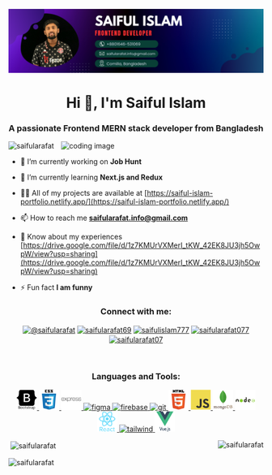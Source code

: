![Banner](https://github.com/saifularafat/saifularafat/blob/main/Github%20Banner.png)
<h1 align="center">Hi 👋, I'm Saiful Islam</h1>
<h3 align="center">A passionate Frontend MERN stack developer from Bangladesh</h3>

<img align="right" width="400" alt="coding image" src="https://media4.giphy.com/media/qgQUggAC3Pfv687qPC/giphy.gif" />

<p align="left"> <img src="https://komarev.com/ghpvc/?username=saifularafat&label=Profile%20views&color=0e75b6&style=flat" alt="saifularafat" /> </p>

- 🔭 I’m currently working on **Job Hunt**

- 🌱 I’m currently learning **Next.js and Redux**

- 👨‍💻 All of my projects are available at [https://saiful-islam-portfolio.netlify.app/](https://saiful-islam-portfolio.netlify.app/)

- 📫 How to reach me **saifularafat.info@gmail.com**

- 📄 Know about my experiences [https://drive.google.com/file/d/1z7KMUrVXMerI_tKW_42EK8JU3jh5OwpW/view?usp=sharing](https://drive.google.com/file/d/1z7KMUrVXMerI_tKW_42EK8JU3jh5OwpW/view?usp=sharing)

- ⚡ Fun fact **I am funny**

<h3 align="center">Connect with me:</h3>
<p align="center">
<a href="https://dev.to/@saifularafat" target="blank"><img align="center" src="https://raw.githubusercontent.com/rahuldkjain/github-profile-readme-generator/master/src/images/icons/Social/devto.svg" alt="@saifularafat" height="30" width="40" /></a>
<a href="https://twitter.com/saifularafat69" target="blank"><img align="center" src="https://raw.githubusercontent.com/rahuldkjain/github-profile-readme-generator/master/src/images/icons/Social/twitter.svg" alt="saifularafat69" height="30" width="40" /></a>
<a href="https://linkedin.com/in/saifulislam777" target="blank"><img align="center" src="https://raw.githubusercontent.com/rahuldkjain/github-profile-readme-generator/master/src/images/icons/Social/linked-in-alt.svg" alt="saifulislam777" height="30" width="40" /></a>
<a href="https://fb.com/saifularafat077" target="blank"><img align="center" src="https://raw.githubusercontent.com/rahuldkjain/github-profile-readme-generator/master/src/images/icons/Social/facebook.svg" alt="saifularafat077" height="30" width="40" /></a>
<a href="https://instagram.com/saifularafat07" target="blank"><img align="center" src="https://raw.githubusercontent.com/rahuldkjain/github-profile-readme-generator/master/src/images/icons/Social/instagram.svg" alt="saifularafat07" height="30" width="40" /></a>
</p>
<br />
<h3 align="center">Languages and Tools:</h3>
<p align="center"> <a href="https://getbootstrap.com" target="_blank" rel="noreferrer"> <img src="https://raw.githubusercontent.com/devicons/devicon/master/icons/bootstrap/bootstrap-plain-wordmark.svg" alt="bootstrap" width="40" height="40"/> </a> <a href="https://www.w3schools.com/css/" target="_blank" rel="noreferrer"> <img src="https://raw.githubusercontent.com/devicons/devicon/master/icons/css3/css3-original-wordmark.svg" alt="css3" width="40" height="40"/> </a> <a href="https://expressjs.com" target="_blank" rel="noreferrer"> <img src="https://raw.githubusercontent.com/devicons/devicon/master/icons/express/express-original-wordmark.svg" alt="express" width="40" height="40"/> </a> <a href="https://www.figma.com/" target="_blank" rel="noreferrer"> <img src="https://www.vectorlogo.zone/logos/figma/figma-icon.svg" alt="figma" width="40" height="40"/> </a> <a href="https://firebase.google.com/" target="_blank" rel="noreferrer"> <img src="https://www.vectorlogo.zone/logos/firebase/firebase-icon.svg" alt="firebase" width="40" height="40"/> </a> <a href="https://git-scm.com/" target="_blank" rel="noreferrer"> <img src="https://www.vectorlogo.zone/logos/git-scm/git-scm-icon.svg" alt="git" width="40" height="40"/> </a> <a href="https://www.w3.org/html/" target="_blank" rel="noreferrer"> <img src="https://raw.githubusercontent.com/devicons/devicon/master/icons/html5/html5-original-wordmark.svg" alt="html5" width="40" height="40"/> </a> <a href="https://developer.mozilla.org/en-US/docs/Web/JavaScript" target="_blank" rel="noreferrer"> <img src="https://raw.githubusercontent.com/devicons/devicon/master/icons/javascript/javascript-original.svg" alt="javascript" width="40" height="40"/> </a> <a href="https://www.mongodb.com/" target="_blank" rel="noreferrer"> <img src="https://raw.githubusercontent.com/devicons/devicon/master/icons/mongodb/mongodb-original-wordmark.svg" alt="mongodb" width="40" height="40"/> </a> <a href="https://nodejs.org" target="_blank" rel="noreferrer"> <img src="https://raw.githubusercontent.com/devicons/devicon/master/icons/nodejs/nodejs-original-wordmark.svg" alt="nodejs" width="40" height="40"/> </a> <a href="https://reactjs.org/" target="_blank" rel="noreferrer"> <img src="https://raw.githubusercontent.com/devicons/devicon/master/icons/react/react-original-wordmark.svg" alt="react" width="40" height="40"/> </a> <a href="https://tailwindcss.com/" target="_blank" rel="noreferrer"> <img src="https://www.vectorlogo.zone/logos/tailwindcss/tailwindcss-icon.svg" alt="tailwind" width="40" height="40"/> </a> <a href="https://vuejs.org/" target="_blank" rel="noreferrer"> <img src="https://raw.githubusercontent.com/devicons/devicon/master/icons/vuejs/vuejs-original-wordmark.svg" alt="vuejs" width="40" height="40"/> </a> </p>

<p><img align="right" src="https://github-readme-stats.vercel.app/api/top-langs?username=saifularafat&show_icons=true&locale=en&layout=compact" alt="saifularafat" /></p>

<p>&nbsp;<img align="center" src="https://github-readme-stats.vercel.app/api?username=saifularafat&show_icons=true&locale=en" alt="saifularafat" /></p>

<p><img align="center" src="https://github-readme-streak-stats.herokuapp.com/?user=saifularafat&" alt="saifularafat" /></p>
